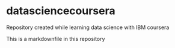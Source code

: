 # datasciencecoursera
Repository created while learning data science with IBM coursera

This is a markdownfile in this repository
